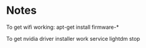
# Notes

To get wifi working:
 apt-get install firmware-*

To get nvidia driver installer work
 service lightdm stop
